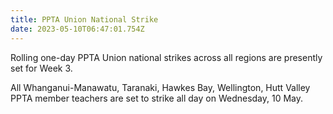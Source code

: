 ```yaml
---
title: PPTA Union National Strike
date: 2023-05-10T06:47:01.754Z
---
```

Rolling one-day PPTA Union national strikes across all regions are presently set for Week 3.  

All Whanganui-Manawatu, Taranaki, Hawkes Bay, Wellington, Hutt Valley PPTA member teachers are set to strike all day on Wednesday, 10 May.
